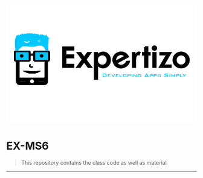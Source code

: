 <a href="http://expertizo.pk/"><img src="./Expertizo-logo.png" title="Expertizo" alt="Expertizo"></a>

# EX-MS6

> This repository contains the class code as well as material

---
